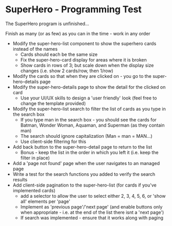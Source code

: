 # SuperHero - Programming Test

The SuperHero program is unfinished...

Finish as many (or as few) as you can in the time - work in any order

* Modify the super-hero-list component to show the superhero cards instead of the names
  * Cards should each be the same size
  * Fix the super-hero-card display for areas where it is broken
  * Show cards in rows of 3; but scale down when the display size changes (i.e. show 2 cards/row, then 1/row)
* Modify the cards so that when they are clicked on - you go to the super-hero-details page
* Modify the super-hero-details page to show the detail for the clicked on card
  * Use your UI/UX skills to design a 'user friendly' look (feel free to change the template provided)
* Modify the super-hero-list search to filter the list of cards as you type in the search box
  * If you type man in the search box - you should see the cards for Batman, Wonder Woman, Aquaman, and Superman (as they contain man)
  * The search should ignore capitalization (Man = man = MAN...)
  * Use client-side filtering for this
* Add back button to the super-hero-detail page to return to the list
  * Bonus - keep the list in the order in which you left it (i.e. keep the filter in place)
* Add a 'page not found' page when the user navigates to an managed page
* Write a test for the search functions you added to verify the search results
* Add client-side pagination to the super-hero-list (for cards if you've implemented cards)
  * add a selector to allow the user to select either 2, 3, 4, 5, 6, or 'show all' elements per 'page'
  * Implement as 'previous page'/'next page' (and enable buttons only when appropriate - i.e. at the end of the list there isnt a 'next page')
  * If search was implemented - ensure that it works along with paging
